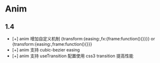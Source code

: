 # Anim

## 1.4

 - [+] anim 增加自定义机制 {transform:{easing:,fx:{frame:function(){}}}} or {transform:{easing:,frame:function(){}}}
 - [+] anim 支持 cubic-bezier easing
 - [+] anim 支持 useTransition 配置使用 css3 transition 提高性能
